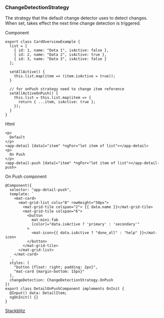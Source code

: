 ### ChangeDetectionStrategy
The strategy that the default change detector uses to detect changes. When set, takes effect the next time change detection is triggered.

Component
```
export class CardOverviewExample {
  list = [
    { id: 1, name: "Data 1", isActive: false },
    { id: 2, name: "Data 2", isActive: true },
    { id: 3, name: "Data 3", isActive: false }
  ];

  setAllActive() {
    this.list.map(item => (item.isActive = true));
  }

  // for onPush strategy need to change item reference
  setAllActiveOnPush() {
    this.list = this.list.map(item => {
      return { ...item, isActive: true };
    });
  }
}
```

Html 
```
<p>
  Default
</p>
<app-detail [data]="item" *ngFor="let item of list"></app-detail>
<p>
  On Push
</p>
<app-detail-push [data]="item" *ngFor="let item of list"></app-detail-push>

```

On Push component
```
@Component({
  selector: "app-detail-push",
  template: `
    <mat-card>
      <mat-grid-list cols="8" rowHeight="50px">
        <mat-grid-tile colspan="2"> {{ data.name }}</mat-grid-tile>
        <mat-grid-tile colspan="6">
          <button
            mat-mini-fab
            [color]="data.isActive ? 'primary' : 'secondary'"
          >
            <mat-icon>{{ data.isActive ? "done_all" : "help" }}</mat-icon>
          </button>
        </mat-grid-tile>
      </mat-grid-list>
    </mat-card>
  `,
  styles: [
    "button {float: right; padding: 2px}",
    "mat-card {margin-bottom: 15px}"
  ],
  changeDetection: ChangeDetectionStrategy.OnPush
})
export class DetailOnPushComponent implements OnInit {
  @Input() data: DetailItem;
  ngOnInit() {}
}
```

[Stackblitz](https://stackblitz.com/edit/a-detect-changes?file=src/app/detail-on-push.component.ts)

